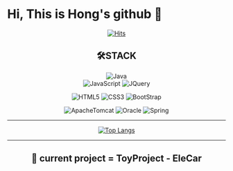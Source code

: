 # Hi, This is Hong's github 👋

<!--
**Hongs14/Hongs14** is a ✨ _special_ ✨ repository because its `README.md` (this file) appears on your GitHub profile.

Here are some ideas to get you started:

- 🔭 I’m currently working on ...
- 🌱 I’m currently learning ...
- 👯 I’m looking to collaborate on ...
- 🤔 I’m looking for help with ...
- 💬 Ask me about ...
- 📫 How to reach me: ...
- 😄 Pronouns: ...
- ⚡ Fun fact: ...
-->
<div align="center">
  
[![Hits](https://hits.seeyoufarm.com/api/count/incr/badge.svg?url=https%3A%2F%2Fgithub.com%2FHongs14&count_bg=%23D636DB&title_bg=%234E4251&icon=ghostery.svg&icon_color=%23FDFDFD&title=hits&edge_flat=false)](https://hits.seeyoufarm.com)
 
##  🛠STACK
  
![Java](https://img.shields.io/badge/Java-007396.svg?&style=flat&logo=Java&logoColor=white)  
![JavaScript](https://img.shields.io/badge/JavaScript-F7DF1E.svg?&style=flat&logo=JavaScript&logoColor=white)
![JQuery](https://img.shields.io/badge/JQuery-0769AD.svg?&style=flat&logo=jQuery&logoColor=white)
  
![HTML5](https://img.shields.io/badge/HTML5-E34F26.svg?&style=flat&logo=HTML5&logoColor=white)
![CSS3](https://img.shields.io/badge/CSS3-1572B6.svg?&style=flat&logo=CSS3&logoColor=white)
![BootStrap](https://img.shields.io/badge/Bootstrap4-7952B3.svg?&style=flat&logo=Bootstrap&logoColor=white)
  
![ApacheTomcat](https://img.shields.io/badge/ApacheTomcat-F8DC75.svg?&style=flat&logo=ApacheTomcat&logoColor=white)
![Oracle](https://img.shields.io/badge/Oracle-F80000.svg?&style=flat&logo=Oracle&logoColor=white)
![Spring](https://img.shields.io/badge/Spring-6DB33F.svg?&style=flate&logo=Spring&logoColor=white)

<hr>

[![Top Langs](https://github-readme-stats.vercel.app/api/top-langs/?username=anuraghazra)](https://github.com/anuraghazra/github-readme-stats)

<hr>

## 💾 current project =  **ToyProject - EleCar**

</div>

